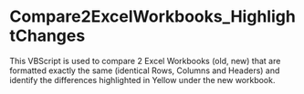 # Compare2ExcelWorkbooks_HighlightChanges

This VBScript is used to compare 2 Excel Workbooks (old, new) that are formatted exactly the same (identical Rows, Columns and Headers) and identify the differences highlighted in Yellow under the new workbook.
